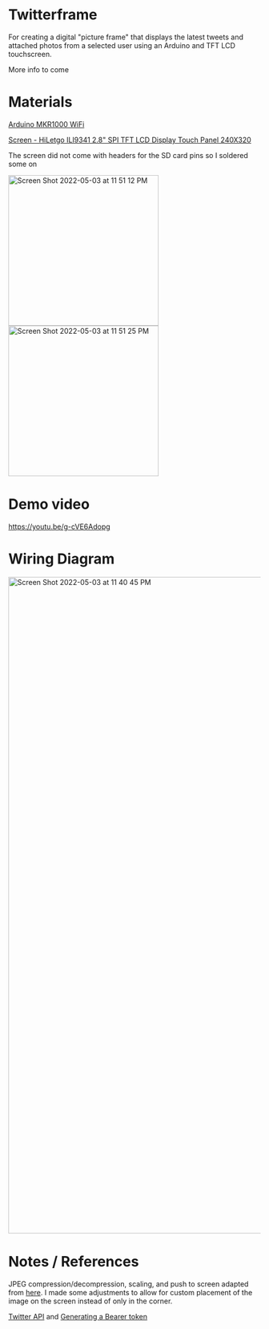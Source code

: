 # Twitterframe
For creating a digital "picture frame" that displays the latest tweets and attached photos from a selected user using an Arduino and TFT LCD touchscreen.

More info to come

# Materials 
[Arduino MKR1000 WiFi](https://store-usa.arduino.cc/products/arduino-mkr1000-wifi-with-headers-mounted)

[Screen - HiLetgo ILI9341 2.8" SPI TFT LCD Display Touch Panel 240X320](https://www.amazon.com/dp/B073R7BH1B?psc=1&ref=ppx_yo2ov_dt_b_product_details)

The screen did not come with headers for the SD card pins so I soldered some on

<img width="300" alt="Screen Shot 2022-05-03 at 11 51 12 PM" src="https://user-images.githubusercontent.com/23437904/166634531-89c8f8dd-41c9-4027-87d3-45945a5d57e3.png"><img width="300" alt="Screen Shot 2022-05-03 at 11 51 25 PM" src="https://user-images.githubusercontent.com/23437904/166634538-ee7ec2f1-46c3-4fd5-a1de-78b2f8b81b5f.png">


# Demo video 
https://youtu.be/g-cVE6Adopg


# Wiring Diagram
<img width="1309" alt="Screen Shot 2022-05-03 at 11 40 45 PM" src="https://user-images.githubusercontent.com/23437904/166633398-1df83693-dc16-442f-932a-1cbb1bf089da.png">

# Notes / References
JPEG compression/decompression, scaling, and push to screen adapted from [here](https://forum.arduino.cc/t/jpeg-picture-on-adafruit-3-5-320x480-color-tft-touchscreen/561028/8). I made some adjustments to allow for custom placement of the image on the screen instead of only in the corner.

[Twitter API](https://developer.twitter.com/en/docs/twitter-api) and [Generating a Bearer token](https://developer.twitter.com/en/docs/authentication/oauth-2-0/bearer-tokens)
